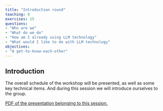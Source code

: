```yaml
---
title: "Introduction round"
teaching: 0
exercises: 15
questions:
- "Who are we"
- "What do we do"
- "How am I already using LLM technology"
- "What would I like to do with LLM technology"  
objectives:
- "A get-to-know-each-other"
---
```


## Introduction

The overall schedule of the workshop will be presented, as well as some key technical items. And during this session we will introduce ourselves to the group. 

<a href="{{site.workshop_site}}files/01_introduction.pdf">PDF of the presentation belonging to this session.</a>
